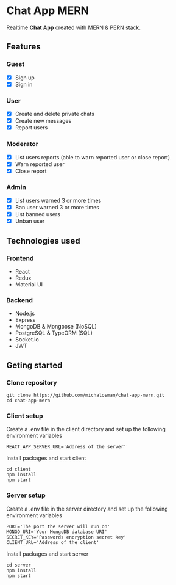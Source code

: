 # Chat App MERN

Realtime **Chat App** created with MERN & PERN stack.

## Features

### Guest

- [x] Sign up
- [x] Sign in

### User

- [x] Create and delete private chats
- [x] Create new messages
- [x] Report users

### Moderator

- [x] List users reports (able to warn reported user or close report)
- [x] Warn reported user
- [x] Close report

### Admin

- [x] List users warned 3 or more times
- [x] Ban user warned 3 or more times
- [x] List banned users
- [x] Unban user

## Technologies used

### Frontend

- React
- Redux
- Material UI

### Backend

- Node.js
- Express
- MongoDB & Mongoose (NoSQL)
- PostgreSQL & TypeORM (SQL)
- Socket.io
- JWT

## Geting started

### Clone repository

```
git clone https://github.com/michalosman/chat-app-mern.git
cd chat-app-mern
```

### Client setup

Create a .env file in the client directory and set up the following environment variables

```
REACT_APP_SERVER_URL='Address of the server'
```

Install packages and start client

```
cd client
npm install
npm start
```

### Server setup

Create a .env file in the server directory and set up the following environment variables

```
PORT='The port the server will run on'
MONGO_URI='Your MongoDB database URI'
SECRET_KEY='Passwords encryption secret key'
CLIENT_URL='Address of the client'
```

Install packages and start server

```
cd server
npm install
npm start
```
